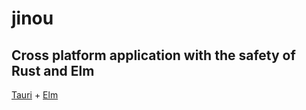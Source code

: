 # jinou

## Cross platform application with the safety of Rust and Elm
[Tauri](https://tauri.app/) + [Elm](https://elm-lang.org/)